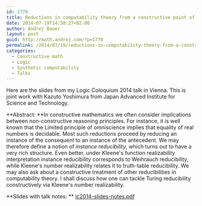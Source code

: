 ```yaml
---
id: 1770
title: Reductions in computability theory from a constructive point of view
date: 2014-07-19T14:50:27+02:00
author: Andrej Bauer
layout: post
guid: http://math.andrej.com/?p=1770
permalink: /2014/07/19/reductions-in-computability-theory-from-a-constructive-point-of-view/
categories:
  - Constructive math
  - Logic
  - Synthetic computability
  - Talks
---
```

Here are the slides from my Logic Coloquium 2014 talk in Vienna. This is joint work with Kazuto Yoshimura from Japan Advanced Institute for Science and Technology.

**Abstract: **In constructive mathematics we often consider implications between non-constructive reasoning principles. For instance, it is well known that the Limited principle of omniscience implies that equality of real numbers is decidable. Most such reductions proceed by reducing an instance of the consequent to an instance of the antecedent. We may therefore define a notion of _instance reducibility_, which turns out to have a very rich structure. Even better, under Kleene's function realizability interpretation instance reducibility corresponds to Weihrauch reducibility, while Kleene's number realizability relates it to truth-table reducibility. We may also ask about a constructive treatment of other reducibilities in computability theory. I shall discuss how one can tackle Turing reducibility constructively via Kleene's number realizability.

**Slides with talk notes: ** [lc2014-slides-notes.pdf](http://math.andrej.com/wp-content/uploads/2014/07/lc2014-slides-notes.pdf)
